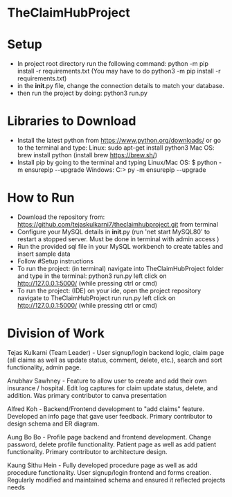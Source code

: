 # TheClaimHubProject

# Setup
 - In project root directory run the following command: python -m pip install -r requirements.txt (You may have to do python3 -m pip install -r requirements.txt)
 - in the __init__.py file, change the connection details to match your database.
 - then run the project by doing: python3 run.py

# Libraries to Download
 - Install the latest python from https://www.python.org/downloads/ or go to the terminal and type:
    Linux: sudo apt-get install python3
    Mac OS: brew install python (install brew https://brew.sh/)
 - Install pip by going to the terminal and typing
    Linux/Mac OS: $ python -m ensurepip --upgrade
    Windows: C:> py -m ensurepip --upgrade
# How to Run
 - Download the repository from: https://github.com/tejaskulkarni7/theclaimhubproject.git from terminal
 - Configure your MySQL details in __init__.py (run 'net start MySQL80' to restart a stopped server. Must be done in terminal with admin access )
 - Run the provided sql file in your MySQL workbench to create tables and insert sample data
 - Follow #Setup instructions
 - To run the project: (in terminal) navigate into TheClaimHubProject folder and type in the terminal: python3 run.py left click on http://127.0.0.1:5000/ (while pressing ctrl or cmd)
 - To run the project: (IDE) on your ide, open the project repository navigate to TheClaimHubProject run run.py left click on http://127.0.0.1:5000/ (while pressing ctrl or cmd)


# Division of Work
 Tejas Kulkarni (Team Leader) - User signup/login backend logic, claim page (all claims as well as update 
                                status, comment, delete, etc.), search and sort functionality, admin page.
                                
 Anubhav Sawhney - Feature to allow user to create and add their own insurance / hospital. Edit log captures 
                   for claim update status, delete, and addition. Was primary contributor to canva presentation
                   
 Alfred Koh - Backend/Frontend development to "add claims" feature. Developed an info page that gave user feedback.
              Primary contributor to design schema and ER diagram.
              
 Aung Bo Bo - Profile page backend and frontend development. Change password, delete profile functionality. Patient page as 
              well as add patient functionality. Primary contributor to architecture design.
              
 Kaung Sithu Hein - Fully developed procedure page as well as add procedure functionality. User signup/login frontend and 
                    forms creation. Regularly modified and maintained schema and ensured it reflected projects needs
 
